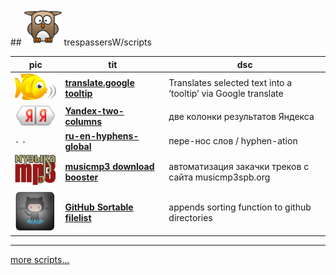 ﻿﻿## ![userpic](/res/tpw.png) trespassersW/scripts

pic | tit | dsc
--- | --- | ---
![babelfish](/res/babelfish.gif) | **[translate.google tooltip](show/translate.google_tooltip.md)** | Translates selected text into a ‘tooltip’ via Google translate
![Randekz](/res/yaya.png) |  **[Yandex-two-columns](show/Yandex-two-columns.md)** | две колонки результатов Яндекса 
`-` `-` | **[ru-en-hyphens-global](show/ru-en-hyphens-global.md)** |пере-нос слов / hyphen-ation
![misicmp3](/res/mmp3.gif) | **[musicmp3 download booster](show/musicmp3_download_booster.md)** | автоматизация закачки треков с сайта musicmp3spb.org
![GHSFl](/res/github64.png) | [**GitHub Sortable filelist**](/show/GHSFl.md) | appends sorting function to github directories

  
----

[more scripts...](/src/ReadMe.md)